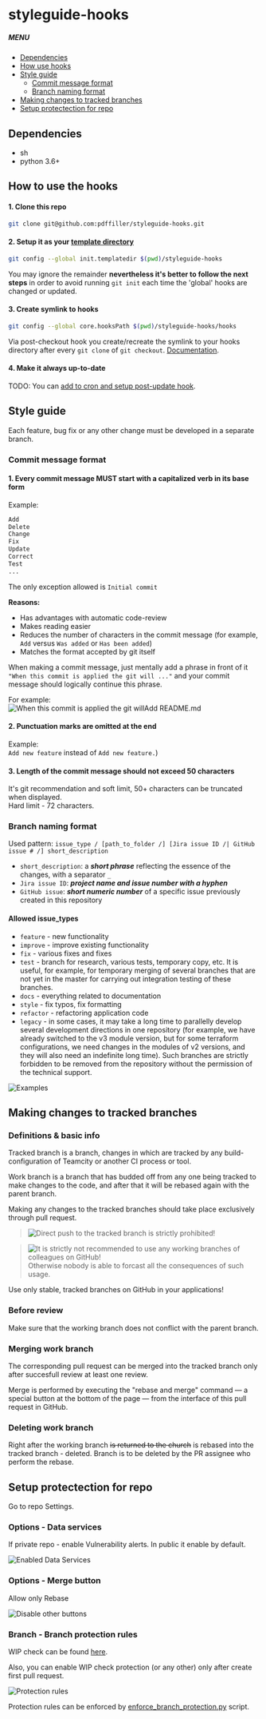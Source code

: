 # styleguide-hooks

##### MENU

* [Dependencies](#dependencies)
* [How use hooks](#how-use-hooks)
* [Style guide](#style-guide)
  * [Commit message format](#commit-message-format)
  * [Branch naming format](#branch-naming-format)
* [Making changes to tracked branches](#making-changes-to-tracked-branches)
* [Setup protectection for repo](#setup-protectection-for-repo)

## Dependencies

* sh
* python 3.6+

## How to use the hooks

#### 1. Clone this repo

```bash
git clone git@github.com:pdffiller/styleguide-hooks.git
```

#### 2. Setup it as your [template directory](https://git-scm.com/docs/git-init#_template_directory)

```bash
git config --global init.templatedir $(pwd)/styleguide-hooks
```

You may ignore the remainder **nevertheless it's better to follow the next steps** in order to avoid running `git init` each time the 'global' hooks are changed or updated.

#### 3. Create symlink to hooks

```bash
git config --global core.hooksPath $(pwd)/styleguide-hooks/hooks
```

Via post-checkout hook you create/recreate the symlink to your hooks directory after every `git clone` of `git checkout`. [Documentation](https://git-scm.com/docs/githooks#_post_checkout).

#### 4. Make it always up-to-date

TODO: You can [add to cron and setup post-update hook](https://habr.com/post/329804/).

## Style guide

Each feature, bug fix or any other change must be developed in a separate branch.

### Commit message format

#### 1. Every commit message MUST start with a capitalized verb in its base form

Example:

```bash
Add
Delete
Change
Fix
Update
Correct
Test
...
```

The only exception allowed is `Initial commit`

**Reasons:**

* Has advantages with automatic code-review
* Makes reading easier
* Reduces the number of characters in the commit message (for example, `Add` versus `Was added` or `Has been added`)
* Matches the format accepted by git itself

When making a commit message, just mentally add a phrase in front of it `"When this commit is applied the git will ..."` and your commit message should logically continue this phrase.

For example:<br>
![<span style="color:green">`When this commit is applied the git will`</span><span style="color:red">`Add README.md`</span>](images/When_this_commit_is_applied_the_git_willAdd_README_md.png)

#### 2. Punctuation marks are omitted at the end

Example:<br>
`Add new feature` instead of `Add new feature.`)

#### 3. Length of the commit message should not exceed 50 characters

It's git recommendation and soft limit, 50+ characters can be truncated when displayed.<br>
Hard limit - 72 characters.

### Branch naming format

Used pattern: `issue_type / [path_to_folder /] [Jira issue ID /| GitHub issue # /] short_description`

* `short_description`: a ***short phrase*** reflecting the essence of the changes, with a separator `_`
* `Jira issue ID`: ***project name and issue number with a hyphen***
* `GitHub issue`: ***short numeric number*** of a specific issue previously created in this repository

#### Allowed issue_types

* `feature` - new functionality
* `improve` - improve existing functionality
* `fix` - various fixes and fixes
* `test` - branch for research, various tests, temporary copy, etc. It is useful, for example, for temporary merging of several branches that are not yet in the master for carrying out integration testing of these branches.
* `docs` - everything related to documentation
* `style` - fix typos, fix formatting
* `refactor` - refactoring application code
* `legacy` - in some cases, it may take a long time to parallelly develop several development directions in one repository (for example, we have already switched to the v3 module version, but for some terraform configurations, we need changes in the modules of v2 versions, and they will also need an indefinite long time). Such branches are strictly forbidden to be removed from the repository without the permission of the technical support.

<!--
Examples:
* <span style="color:red">feature</span>/<span style="color:blue">MODULES/zabbix-agent/</span><span style="color:green">add_zabbix-agent</span>
* <span style="color:red">feature</span>/<span style="color:blue">PRJ-1898/</span><span style="color:green">add_ecs-service</span>
* <span style="color:red">improve</span>/<span style="color:blue">APPS/ecs-php/42/</span><span style="color:green">upgrade_services_version</span>
* <span style="color:red">fix</span>/<span style="color:blue">21/</span><span style="color:green">elb_healthcheck</span>
* <span style="color:red">test</span>/<span style="color:green">new_php_version</span>
* <span style="color:red">legacy</span>/<span style="color:green">v2</span>
-->

![Examples](images/examples.png)

## Making changes to tracked branches

### Definitions & basic info

Tracked branch is a branch, changes in which are tracked by any build-configuration of Teamcity or another CI process or tool.

Work branch is a branch that has budded off from any one being tracked to make changes to the code, and after that it will be rebased again with the parent branch.

Making any changes to the tracked branches should take place exclusively through pull request.

> ![<span style="color:red">**Direct push to the tracked branch is strictly prohibited!**</span>](images/Direct_push_to_the_tracked_branch_is_strictly_prohibited_.png)

>![<span style="color:red">It is strictly not recommended to use any working branches of colleagues on GitHub!</span>](images/It_is_strictly_not_recommended_to_use_any_working_branches_of_colleagues_on_GitHub_.png) Otherwise nobody is able to forcast all the consequences of such usage.

Use only stable, tracked branches on GitHub in your applications!

### Before review

Make sure that the working branch does not conflict with the parent branch.

### Merging work branch

The corresponding pull request can be merged into the tracked branch only after succesfull review at least one review.

Merge is performed by executing the "rebase and merge" command — a special button at the bottom of the page — from the interface of this pull request in GitHub.

### Deleting work branch

Right after the working branch ~~is returned to the church~~ is rebased into the tracked branch - deleted. Branch is to be deleted by the PR assignee who perform the rebase.

## Setup protectection for repo

Go to repo Settings.

### Options - Data services

If private repo - enable Vulnerability alerts. In public it enable by default.

![Enabled Data Services](images/github_data_services.png)

### Options - Merge button

Allow only Rebase

![Disable other buttons](images/github_merge_button.png)

### Branch - Branch protection rules

WIP check can be found [here](https://github.com/marketplace/wip).

Also, you can enable WIP check protection (or any other) only after create first pull request.

![Protection rules](images/github_branch_protection.png)

Protection rules can be enforced by [enforce_branch_protection.py](https://github.com/pdffiller/styleguide-hooks/blob/stable/scripts/enforce_branch_protection.py) script.

